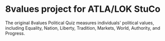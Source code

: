 # 8values project for ATLA/LOK StuCo
The original 8values Political Quiz measures individuals' political values, including Equality, Nation, Liberty, Tradition, Markets, World, Authority, and Progress.
